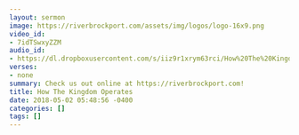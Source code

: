 ```yaml
---
layout: sermon
image: https://riverbrockport.com/assets/img/logos/logo-16x9.png
video_id:
- 7idTSwxyZZM
audio_id:
- https://dl.dropboxusercontent.com/s/iiz9r1xrym63rci/How%20The%20Kingdom%20Operates.mp3?dl=0
verses:
- none
summary: Check us out online at https://riverbrockport.com!
title: How The Kingdom Operates
date: 2018-05-02 05:48:56 -0400
categories: []
tags: []
---
```

